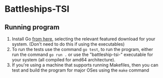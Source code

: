 # Battleships-TSI

## Running program

1. Install Go [from here](https://go.dev/dl/), selecting the relevant featured download for your system. (Don't need to do this if using the executables)
2. To run the tests use the command `go test`, to run the program, either run the command `go run .` or use the "battleship-tsi-" executable for your system (all compiled for amd64 architecture).
3. If you're using a machine that supports running Makefiles, then you can test and build the program for major OSes using the `make` command

